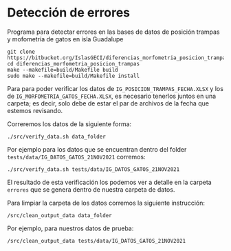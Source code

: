 # Detección de errores

Programa para detectar errores en las bases de datos de posición trampas y mofometría de gatos en
isla Guadalupe

```
git clone https://bitbucket.org/IslasGECI/diferencias_morfometria_posicion_trampas.git
cd diferencias_morfometria_posicion_trampas
make --makefile=build/Makefile build
sudo make --makefile=build/Makefile install
```

Para para poder verificar los datos de `IG_POSICION_TRAMPAS_FECHA.XLSX` y los de
`IG_MORFOMETRIA_GATOS_FECHA.XLSX`, es necesario tenerlos juntos en una carpeta; es decir, solo debe
de estar el par de archivos de la fecha que estemos revisando.

Correremos los datos de la siguiente forma:
```shell
./src/verify_data.sh data_folder
```
Por ejemplo para los datos que se encuentran dentro del folder `tests/data/IG_DATOS_GATOS_21NOV2021`
corremos:
```shell
./src/verify_data.sh tests/data/IG_DATOS_GATOS_21NOV2021
```

El resultado de esta verificación los podemos ver a detalle en la carpeta `errores` que se genera
dentro de nuestra carpeta de datos.

Para limpiar la carpeta de los datos corremos la siguiente instrucción:
```shell
/src/clean_output_data data_folder
```
Por ejemplo, para nuestros datos de prueba:
```shell
/src/clean_output_data tests/data/IG_DATOS_GATOS_21NOV2021
```